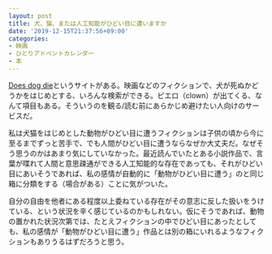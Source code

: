 ```yaml
---
layout: post
title: 犬、猫、または人工知能がひどい目に遭いますか
date: '2019-12-15T21:37:56+09:00'
categories:
- 映画
- ひとりアドベントカレンダー
- 本
---
```



[Does dog die](https://www.doesthedogdie.com)というサイトがある。映画などのフィクションで、犬が死ぬかどうかをはじめとする、いろんな検索ができる。ピエロ（clown）が出てくる、なんて項目もある。そういうのを観る/読む前にあらかじめ避けたい人向けのサービスだ。

私は犬猫をはじめとした動物がひどい目に遭うフィクションは子供の頃から今に至るまでずっと苦手で、でも人間がひどい目に遭うならなぜか大丈夫だ。なぜそう思うのかはあまり気にしていなかった。最近読んでいたとある小説作品で、言葉が喋れて人間と意思疎通ができる人工知能的な存在であっても、それがひどい目にあいそうであれば、私の感情が自動的に「動物がひどい目に遭う」のと同じ箱に分類をする（場合がある）ことに気がついた。

自分の自由を他者にある程度以上委ねている存在がその意志に反した扱いをうけている、という状況を辛く感じているのかもしれない。仮にそうであれば、動物の置かれた状況次第では、たとえフィクションの中でひどい目にあったとしても、私の感情が「動物がひどい目に遭う」作品とは別の箱にいれるようなフィクションもありうるはずだろうと思う。


